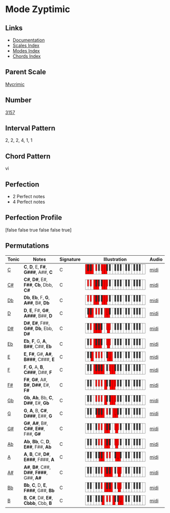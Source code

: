 # Mode Zyptimic

## Links

- [Documentation](index.md)
- [Scales Index](Scales.md)
- [Modes Index](Modes.md)
- [Chords Index](Chords.md)

## Parent Scale

[Mycrimic](ScaleMycrimic.md)

## Number

[3157](https://ianring.com/musictheory/scales/3157)

## Interval Pattern

2, 2, 2, 4, 1, 1

## Chord Pattern

vi

## Perfection

- 2 Perfect notes
- 4 Perfect notes

## Perfection Profile

[false false true false false true]

## Permutations

| Tonic | Notes | Signature | Illustration | Audio |
|-------|-------|-----------|--------------|-------|
| [C](ModeCNaturalZyptimic.md) | **C**, **D**, E, **F#**, **G###**, A##, **C** | C | ![CNaturalZyptimic](ModeCNaturalZyptimic.png) | [midi](https://github.com/edipermadi/music/blob/main/docs/ModeCNaturalZyptimic.mid?raw=true) |
| [C#](ModeCSharpZyptimic.md) | **C#**, **D#**, E#, **F##**, **Cb**, Dbb, **C#** | C | ![CSharpZyptimic](ModeCSharpZyptimic.png) | [midi](https://github.com/edipermadi/music/blob/main/docs/ModeCSharpZyptimic.mid?raw=true) |
| [Db](ModeDFlatZyptimic.md) | **Db**, **Eb**, F, **G**, **A##**, B#, **Db** | C | ![DFlatZyptimic](ModeDFlatZyptimic.png) | [midi](https://github.com/edipermadi/music/blob/main/docs/ModeDFlatZyptimic.mid?raw=true) |
| [D](ModeDNaturalZyptimic.md) | **D**, **E**, F#, **G#**, **A###**, B##, **D** | C | ![DNaturalZyptimic](ModeDNaturalZyptimic.png) | [midi](https://github.com/edipermadi/music/blob/main/docs/ModeDNaturalZyptimic.mid?raw=true) |
| [D#](ModeDSharpZyptimic.md) | **D#**, **E#**, F##, **G##**, **Db**, Ebb, **D#** | C | ![DSharpZyptimic](ModeDSharpZyptimic.png) | [midi](https://github.com/edipermadi/music/blob/main/docs/ModeDSharpZyptimic.mid?raw=true) |
| [Eb](ModeEFlatZyptimic.md) | **Eb**, **F**, G, **A**, **B##**, C##, **Eb** | C | ![EFlatZyptimic](ModeEFlatZyptimic.png) | [midi](https://github.com/edipermadi/music/blob/main/docs/ModeEFlatZyptimic.mid?raw=true) |
| [E](ModeENaturalZyptimic.md) | **E**, **F#**, G#, **A#**, **B###**, C###, **E** | C | ![ENaturalZyptimic](ModeENaturalZyptimic.png) | [midi](https://github.com/edipermadi/music/blob/main/docs/ModeENaturalZyptimic.mid?raw=true) |
| [F](ModeFNaturalZyptimic.md) | **F**, **G**, A, **B**, **C###**, D##, **F** | C | ![FNaturalZyptimic](ModeFNaturalZyptimic.png) | [midi](https://github.com/edipermadi/music/blob/main/docs/ModeFNaturalZyptimic.mid?raw=true) |
| [F#](ModeFSharpZyptimic.md) | **F#**, **G#**, A#, **B#**, **D##**, E#, **F#** | C | ![FSharpZyptimic](ModeFSharpZyptimic.png) | [midi](https://github.com/edipermadi/music/blob/main/docs/ModeFSharpZyptimic.mid?raw=true) |
| [Gb](ModeGFlatZyptimic.md) | **Gb**, **Ab**, Bb, **C**, **D##**, E#, **Gb** | C | ![GFlatZyptimic](ModeGFlatZyptimic.png) | [midi](https://github.com/edipermadi/music/blob/main/docs/ModeGFlatZyptimic.mid?raw=true) |
| [G](ModeGNaturalZyptimic.md) | **G**, **A**, B, **C#**, **D###**, E##, **G** | C | ![GNaturalZyptimic](ModeGNaturalZyptimic.png) | [midi](https://github.com/edipermadi/music/blob/main/docs/ModeGNaturalZyptimic.mid?raw=true) |
| [G#](ModeGSharpZyptimic.md) | **G#**, **A#**, B#, **C##**, **E##**, F##, **G#** | C | ![GSharpZyptimic](ModeGSharpZyptimic.png) | [midi](https://github.com/edipermadi/music/blob/main/docs/ModeGSharpZyptimic.mid?raw=true) |
| [Ab](ModeAFlatZyptimic.md) | **Ab**, **Bb**, C, **D**, **E##**, F##, **Ab** | C | ![AFlatZyptimic](ModeAFlatZyptimic.png) | [midi](https://github.com/edipermadi/music/blob/main/docs/ModeAFlatZyptimic.mid?raw=true) |
| [A](ModeANaturalZyptimic.md) | **A**, **B**, C#, **D#**, **E###**, F###, **A** | C | ![ANaturalZyptimic](ModeANaturalZyptimic.png) | [midi](https://github.com/edipermadi/music/blob/main/docs/ModeANaturalZyptimic.mid?raw=true) |
| [A#](ModeASharpZyptimic.md) | **A#**, **B#**, C##, **D##**, **F###**, G##, **A#** | C | ![ASharpZyptimic](ModeASharpZyptimic.png) | [midi](https://github.com/edipermadi/music/blob/main/docs/ModeASharpZyptimic.mid?raw=true) |
| [Bb](ModeBFlatZyptimic.md) | **Bb**, **C**, D, **E**, **F###**, G##, **Bb** | C | ![BFlatZyptimic](ModeBFlatZyptimic.png) | [midi](https://github.com/edipermadi/music/blob/main/docs/ModeBFlatZyptimic.mid?raw=true) |
| [B](ModeBNaturalZyptimic.md) | **B**, **C#**, D#, **E#**, **Cbbb**, Cbb, **B** | C | ![BNaturalZyptimic](ModeBNaturalZyptimic.png) | [midi](https://github.com/edipermadi/music/blob/main/docs/ModeBNaturalZyptimic.mid?raw=true) |
